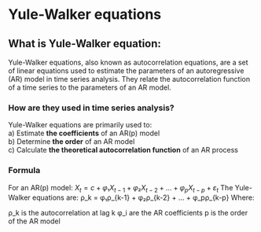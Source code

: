 # Yule-Walker equations

## What is Yule-Walker equation:
Yule-Walker equations, also known as autocorrelation equations, are a set of linear equations used to estimate the parameters of an autoregressive (AR) model in time series analysis. They relate the autocorrelation function of a time series to the parameters of an AR model.

### How are they used in time series analysis?
Yule-Walker equations are primarily used to: <br /> 
a) Estimate **the coefficients** of an AR(p) model <br /> 
b) Determine **the order** of an AR model <br /> 
c) Calculate **the theoretical autocorrelation function** of an AR process

### Formula
For an AR(p) model:
$X_t = c + φ₁X_{t-1} + φ₂X_{t-2} + ... + φ_pX_{t-p} + ε_t$
The Yule-Walker equations are:
ρ_k = φ₁ρ_{k-1} + φ₂ρ_{k-2} + ... + φ_pρ_{k-p}
Where:

ρ_k is the autocorrelation at lag k
φ_i are the AR coefficients
p is the order of the AR model
